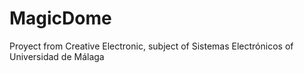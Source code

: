 # MagicDome
Proyect from Creative Electronic, subject of Sistemas Electrónicos of Universidad de Málaga
